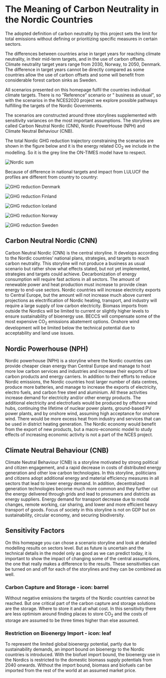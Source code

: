 # The Meaning of Carbon Neutrality in the Nordic Countries

The adopted definition of carbon neutrality by this project sets the limit for total emissions without defining or prioritizing specific measures in certain sectors.

The differences between countries arise in target years for reaching climate neutrality, in their mid-term targets, and in the use of carbon offsets. Climate neutrality target years range from 2030, Norway, to 2050, Denmark. The difference in target years cannot be directly compared as some countries allow the use of carbon offsets and some will benefit from considerable forest carbon sinks as Sweden.

All scenarios presented on this homepage fulfil the countries individual climate targets. There is no &quot;Reference&quot; scenario or &quot; business as usual&quot;, so with the scenarios in the NCES2020 project we explore possible pathways fulfilling the targets of the Nordic Governments.

The scenarios are constructed around three storylines supplemented with sensitivity variances on the most important assumptions. The storylines are called Carbon Neutral Nordic (CNN), Nordic PowerHouse (NPH) and Climate Neutral Behaviour (CNB). 

The total Nordic GHG reduction trajectory constraining the scenarios are shown in the figure below and it is the energy related CO<sub>2</sub> we include in the modelling. So it is the grey line the ON-TIMES model have to respect.

![Nordic sum](./images/Scenario1.png)

Because of difference in national targets and impact from LULUCF the profiles are different from country to country:

![GHG reduction Denmark](./images/Scenario2.png)

![GHG reduction Finland](./images/Scenario3.png)

![GHG reduction Iceland](./images/Scenario4.png)

![GHG reduction Norway](./images/Scenario5.png)

![GHG reduction Sweden](./images/Scenario6.png)
## Carbon Neutral Nordic (CNN)
Carbon Neutral Nordic (CNN) is the central storyline. It develops according to the Nordic countries’ national plans, strategies, and targets to reach carbon neutrality. This storyline will not produce a business as usual scenario but rather show what effects stated, but not yet implemented, strategies and targets could achieve. Decarbonization of energy consumption will require fast actions in all sectors. The amount of renewable power and heat production must increase to provide clean energy to end-use sectors. Nordic countries will increase electricity exports to Central Europe, but the amount will not increase much above current projections as electrification of Nordic heating, transport, and industry will require a large supply of low carbon electricity. Biomass imports from outside the Nordics will be limited to current or slightly higher levels to ensure sustainability of bioenergy use. BECCS will compensate some of the most expensive CO<sub>2</sub> emissions abatement options. Onshore wind development will be limited below the technical potential due to acceptability and land use issues.

## Nordic Powerhouse (NPH)
Nordic powerhouse (NPH) is a storyline where the Nordic countries can provide cheaper clean energy than Central Europe and manage to host more low carbon services and industries and increase their exports of low carbon products and energy carriers. In addition to their efforts to reduce Nordic emissions, the Nordic countries host larger number of data centres, produce more batteries, and manage to increase the exports of electricity, electro fuels, and carbon free steel and aluminium. All these activities increase demand for electricity and/or other energy products. The additional electricity and electrofuels would be produced by offshore wind hubs, continuing the lifetime of nuclear power plants, ground-based PV power plants, and by onshore wind, assuming high acceptance for onshore wind. There would be more excess heat from industry and services that can be used in district heating generation. The Nordic economy would benefit from the export of new products, but a macro-economic model to study effects of increasing economic activity is not a part of the NCES project.
 
## Climate Neutral Behaviour (CNB)
Climate Neutral Behaviour (CNB) is a storyline motivated by strong political and citizen engagement, and a rapid decrease in costs of distributed energy generation and other low carbon technologies. In this storyline, politicians and citizens adopt additional energy and material efficiency measures in all sectors that lead to lower energy demand. In addition, decentralized generation technologies become much more common and they further cut the energy delivered through grids and lead to prosumers and districts as energy suppliers. Energy demand for transport decrease due to modal changes, remote working, car sharing, and lower and more efficient heavy transport of goods. Focus of society in this storyline is not on GDP but on sustainability, circular economy, and securing biodiversity.

## Sensitivity Factors
On this homepage you can chose a scenario storyline and look at detailed modelling results on sectors level. But as future is uncertain and the technical details in the model only as good as we can predict today, it is important to show the impact of changing some of the central assumptions, the one that really makes a difference to the results. These sensitivities can be turned on and off for each of the storylines and they can be combined as well.

### Carbon Capture and Storage - icon: barrel
Without negative emissions the targets of the Nordic countries cannot be reached. But one critical part of the carbon capture and storage solutions are the storage. Where to store it and at what cost. In this sensitivity there are less optimism around finding places to store CO<sub>2</sub> and the costs of storage are assumed to be three times higher than else assumed.

### Restriction on Bioenergy Import - icon: leaf
To represent the limited global bioenergy potential, partly due to sustainability demands, an import bound on bioenergy to the Nordic countries is introduced. With the biofuel import bound, the bioenergy use in the Nordics is restricted to the domestic biomass supply potentials from 2040 onwards. Without the import bound, biomass and biofuels can be imported from the rest of the world at an assumed market price.





